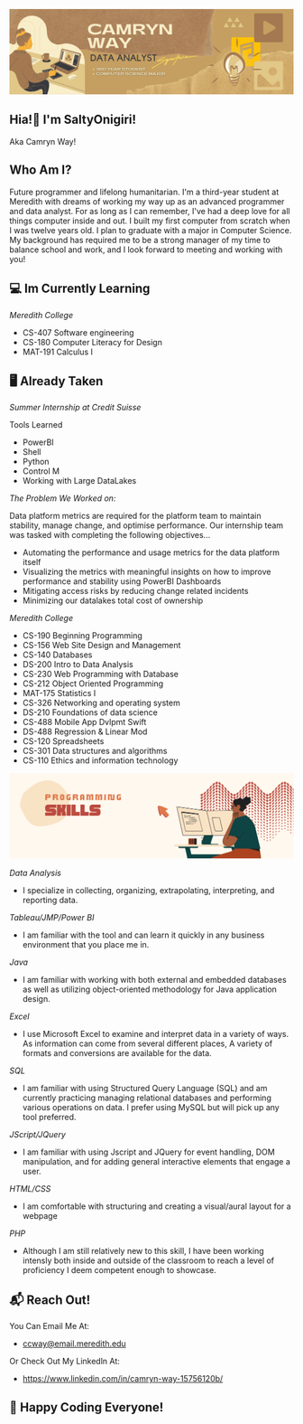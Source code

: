 ![](DataAnalyst.png)
<h2> Hia!👋 I'm SaltyOnigiri!</h2>
Aka Camryn Way!

<h2>Who Am I?</h2>
Future programmer and lifelong humanitarian. I'm a third-year student at Meredith with dreams of working my way up as an advanced programmer and data analyst. For as long as I can remember, I've had a deep love for all things computer inside and out. I built my first computer from scratch when I was twelve years old. I plan to graduate with a major in Computer Science. My background has required me to be a strong manager of my time to balance school and work, and I look forward to meeting and working with you!

<h2>💻 Im Currently Learning</h2>

_Meredith College_
- CS-407 Software engineering
- CS-180 Computer Literacy for Design
- MAT-191 Calculus I

<h2> 🖥️ Already Taken</h2>

_Summer Internship at Credit Suisse_

Tools Learned

- PowerBI
- Shell
- Python
- Control M
- Working with Large DataLakes

_The Problem We Worked on:_ 

Data platform metrics are required for the platform team to maintain stability, manage change, and optimise performance. Our internship team was tasked with completing the following objectives...


- Automating the performance and usage metrics for the data platform itself
- Visualizing the metrics with meaningful insights on how to improve performance and stability using PowerBI Dashboards
- Mitigating access risks by reducing change related incidents
- Minimizing our datalakes total cost of ownership


_Meredith College_
- CS-190 Beginning Programming
- CS-156 Web Site Design and Management
- CS-140 Databases
- DS-200 Intro to Data Analysis
- CS-230 Web Programming with Database 
- CS-212 Object Oriented Programming 
- MAT-175 Statistics I
- CS-326 Networking and operating system
- DS-210 Foundations of data science
- CS-488 Mobile App Dvlpmt Swift
- DS-488 Regression & Linear Mod
- CS-120 Spreadsheets
- CS-301 Data structures and algorithms
- CS-110 Ethics and information technology

![](Skills.png)

_Data Analysis_
- I specialize in collecting, organizing, extrapolating, interpreting, and reporting data.

_Tableau/JMP/Power BI_
- I am familiar with the tool and can learn it quickly in any business environment that you place me in.

_Java_
- I am familiar with working with both external and embedded databases as well as utilizing object-oriented methodology for Java application design.

_Excel_
- I use Microsoft Excel to examine and interpret data in a variety of ways. As information can come from several different places, A variety of formats and conversions are available for the data.

_SQL_
- I am familiar with using Structured Query Language (SQL) and am currently practicing managing relational databases and performing various operations on data. I prefer using MySQL but will pick up any tool preferred.

_JScript/JQuery_
- I am familiar with using Jscript and JQuery for event handling, DOM manipulation, and for adding general interactive elements that engage a user.

_HTML/CSS_
- I am comfortable with structuring and creating a visual/aural layout for a webpage

_PHP_
- Although I am still relatively new to this skill, I have been working intensly both inside and outside of the classroom to reach a level of proficiency I deem competent enough to showcase. 

<h2> 📬 Reach Out!</h2>

You Can Email Me At:
- ccway@email.meredith.edu

Or Check Out My Linkedln At:
- https://www.linkedin.com/in/camryn-way-15756120b/

<h2> 🧩 Happy Coding Everyone!</h2>
